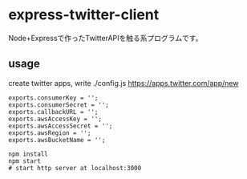 # express-twitter-client
Node+Expressで作ったTwitterAPIを触る系プログラムです。


## usage
create twitter apps, write ./config.js
https://apps.twitter.com/app/new
```
exports.consumerKey = '';
exports.consumerSecret = '';
exports.callbackURL = '';
exports.awsAccessKey = '';
exports.awsAccessSecret = '';
exports.awsRegion = '';
exports.awsBucketName = '';
```


```
npm install
npm start
# start http server at localhost:3000
```
